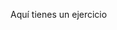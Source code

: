 Aquí tienes un ejercicio

<div id="sketch-holder"></div>
<script src="p5.js"></script>
<script src="p5.sound.min.js"></script>
<link rel="stylesheet" type="text/css" href="style.css">
<meta charset="utf-8">
<script src="sketch.js"></script>
